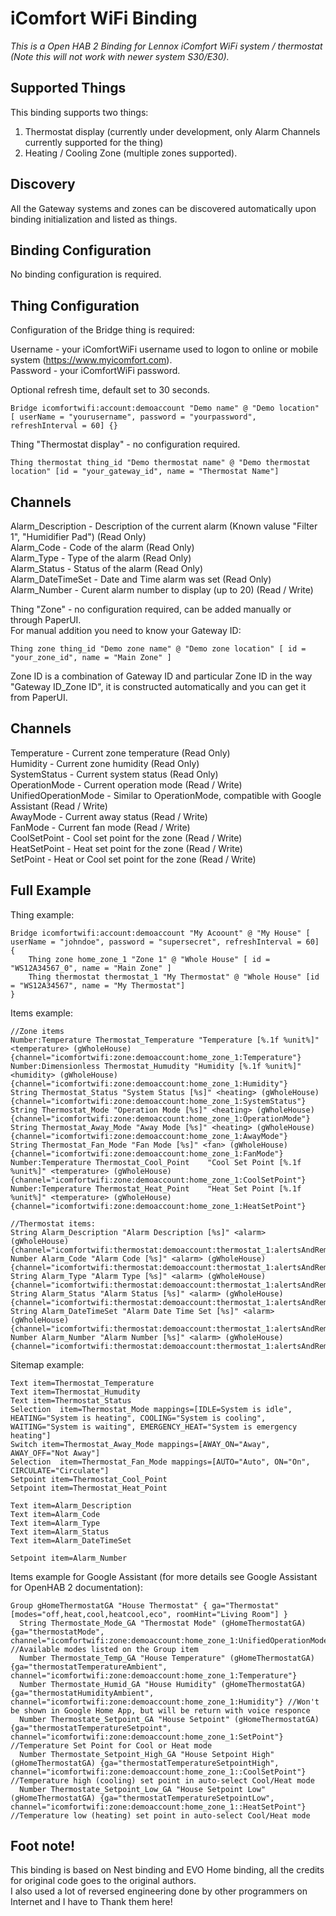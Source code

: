 # iComfort WiFi Binding

_This is a Open HAB 2 Binding for Lennox iComfort WiFi system / thermostat (Note this will not work with newer system S30/E30)._

## Supported Things

This binding supports two things:<br />
1. Thermostat display (currently under development, only Alarm Channels currently supported for the thing)<br />
2. Heating / Cooling Zone (multiple zones supported).


## Discovery

All the Gateway systems and zones can be discovered automatically upon binding initialization and listed as things.

## Binding Configuration

No binding configuration is required.

## Thing Configuration

Configuration of the Bridge thing is required:

Username - your iComfortWiFi username used to logon to online or mobile system (https://www.myicomfort.com).<br />
Password - your iComfortWiFi password.

Optional refresh time, default set to 30 seconds.

```
Bridge icomfortwifi:account:demoaccount "Demo name" @ "Demo location" [ userName = "yourusername", password = "yourpassword", refreshInterval = 60] {}
```

Thing "Thermostat display" - no configuration required.

```
Thing thermostat thing_id "Demo thermostat name" @ "Demo thermostat location" [id = "your_gateway_id", name = "Thermostat Name"]
```

## Channels

Alarm_Description - Description of the current alarm (Known valuse "Filter 1", "Humidifier Pad") (Read Only)<br />
Alarm_Code - Code of the alarm (Read Only)<br />
Alarm_Type - Type of the alarm (Read Only)<br />
Alarm_Status - Status of the alarm (Read Only)<br />
Alarm_DateTimeSet - Date and Time alarm was set (Read Only)<br />
Alarm_Number - Curent alarm number to display (up to 20) (Read / Write)<br />

Thing "Zone" - no configuration required, can be added manually or through PaperUI.<br />
For manual addition you need to know your Gateway ID:

```
Thing zone thing_id "Demo zone name" @ "Demo zone location" [ id = "your_zone_id", name = "Main Zone" ]
```

Zone ID is a combination of Gateway ID and particular Zone ID in the way "Gateway ID_Zone ID", it is constructed automatically and you can get it from PaperUI.

## Channels

Temperature - Current zone temperature (Read Only)<br />
Humidity - Current zone humidity (Read Only)<br />
SystemStatus - Current system status (Read Only)<br />
OperationMode - Current operation mode (Read / Write)<br />
UnifiedOperationMode - Similar to OperationMode, compatible with Google Assistant (Read / Write)<br />
AwayMode - Current away status (Read / Write)<br />
FanMode - Current fan mode (Read / Write)<br />
CoolSetPoint - Cool set point for the zone (Read / Write)<br />
HeatSetPoint - Heat set point for the zone (Read / Write)<br />
SetPoint - Heat or Cool set point for the zone (Read / Write)<br />


## Full Example

Thing example:

```
Bridge icomfortwifi:account:demoaccount "My Acoount" @ "My House" [ userName = "johndoe", password = "supersecret", refreshInterval = 60] {
    Thing zone home_zone_1 "Zone 1" @ "Whole House" [ id = "WS12A34567_0", name = "Main Zone" ]
    Thing thermostat thermostat_1 "My Thermostat" @ "Whole House" [id = "WS12A34567", name = "My Thermostat"]
}
```

Items example:

```
//Zone items
Number:Temperature Thermostat_Temperature "Temperature [%.1f %unit%]" <temperature> (gWholeHouse) {channel="icomfortwifi:zone:demoaccount:home_zone_1:Temperature"}
Number:Dimensionless Thermostat_Humudity "Humidity [%.1f %unit%]" <humidity> (gWholeHouse) {channel="icomfortwifi:zone:demoaccount:home_zone_1:Humidity"}
String Thermostat_Status "System Status [%s]" <heating> (gWholeHouse) {channel="icomfortwifi:zone:demoaccount:home_zone_1:SystemStatus"}
String Thermostat_Mode "Operation Mode [%s]" <heating> (gWholeHouse) {channel="icomfortwifi:zone:demoaccount:home_zone_1:OperationMode"}
String Thermostat_Away_Mode "Away Mode [%s]" <heating> (gWholeHouse) {channel="icomfortwifi:zone:demoaccount:home_zone_1:AwayMode"}
String Thermostat_Fan_Mode "Fan Mode [%s]" <fan> (gWholeHouse) {channel="icomfortwifi:zone:demoaccount:home_zone_1:FanMode"}
Number:Temperature Thermostat_Cool_Point    "Cool Set Point [%.1f %unit%]" <temperature> (gWholeHouse) {channel="icomfortwifi:zone:demoaccount:home_zone_1:CoolSetPoint"}
Number:Temperature Thermostat_Heat_Point    "Heat Set Point [%.1f %unit%]" <temperature> (gWholeHouse) {channel="icomfortwifi:zone:demoaccount:home_zone_1:HeatSetPoint"}
```

```
//Thermostat items:
String Alarm_Description "Alarm Description [%s]" <alarm> (gWholeHouse) {channel="icomfortwifi:thermostat:demoaccount:thermostat_1:alertsAndReminders#AlarmDescription"}
Number Alarm_Code "Alarm Code [%s]" <alarm> (gWholeHouse) {channel="icomfortwifi:thermostat:demoaccount:thermostat_1:alertsAndReminders#AlarmNbr"}
String Alarm_Type "Alarm Type [%s]" <alarm> (gWholeHouse) {channel="icomfortwifi:thermostat:demoaccount:thermostat_1:alertsAndReminders#AlarmType"}
String Alarm_Status "Alarm Status [%s]" <alarm> (gWholeHouse) {channel="icomfortwifi:thermostat:demoaccount:thermostat_1:alertsAndReminders#AlarmStatus"}
String Alarm_DateTimeSet "Alarm Date Time Set [%s]" <alarm> (gWholeHouse) {channel="icomfortwifi:thermostat:demoaccount:thermostat_1:alertsAndReminders#DateTimeSet"}
Number Alarm_Number "Alarm Number [%s]" <alarm> (gWholeHouse) {channel="icomfortwifi:thermostat:demoaccount:thermostat_1:alertsAndReminders#AlertNumber"}
```

Sitemap example:

```
Text item=Thermostat_Temperature
Text item=Thermostat_Humudity
Text item=Thermostat_Status
Selection  item=Thermostat_Mode mappings=[IDLE=System is idle", HEATING="System is heating", COOLING="System is cooling", WAITING="System is waiting", EMERGENCY_HEAT="System is emergency heating"]
Switch item=Thermostat_Away_Mode mappings=[AWAY_ON="Away", AWAY_OFF="Not Away"]
Selection  item=Thermostat_Fan_Mode mappings=[AUTO="Auto", ON="On", CIRCULATE="Circulate"]
Setpoint item=Thermostat_Cool_Point
Setpoint item=Thermostat_Heat_Point

Text item=Alarm_Description
Text item=Alarm_Code
Text item=Alarm_Type
Text item=Alarm_Status
Text item=Alarm_DateTimeSet

Setpoint item=Alarm_Number
```

Items example for Google Assistant (for more details see Google Assistant for OpenHAB 2 documentation):

```
Group gHomeThermostatGA "House Thermostat" { ga="Thermostat" [modes="off,heat,cool,heatcool,eco", roomHint="Living Room"] } 
  String Thermostate_Mode_GA "Thermostat Mode" (gHomeThermostatGA) {ga="thermostatMode", channel="icomfortwifi:zone:demoaccount:home_zone_1:UnifiedOperationMode"} //Available modes listed on the Group item
  Number Thermostate_Temp_GA "House Temperature" (gHomeThermostatGA) {ga="thermostatTemperatureAmbient", channel="icomfortwifi:zone:demoaccount:home_zone_1:Temperature"}
  Number Thermostate_Humid_GA "House Humidity" (gHomeThermostatGA) {ga="thermostatHumidityAmbient", channel="icomfortwifi:zone:demoaccount:home_zone_1:Humidity"} //Won't be shown in Google Home App, but will be return with voice responce
  Number Thermostate_Setpoint_GA "House Setpoint" (gHomeThermostatGA) {ga="thermostatTemperatureSetpoint", channel="icomfortwifi:zone:demoaccount:home_zone_1:SetPoint"} //Temperature Set Point for Cool or Heat mode  
  Number Thermostate_Setpoint_High_GA "House Setpoint High" (gHomeThermostatGA) {ga="thermostatTemperatureSetpointHigh", channel="icomfortwifi:zone:demoaccount:home_zone_1::CoolSetPoint"} //Temperature high (cooling) set point in auto-select Cool/Heat mode
  Number Thermostate_Setpoint_Low_GA "House Setpoint Low" (gHomeThermostatGA) {ga="thermostatTemperatureSetpointLow", channel="icomfortwifi:zone:demoaccount:home_zone_1::HeatSetPoint"} //Temperature low (heating) set point in auto-select Cool/Heat mode
```

## Foot note!

This binding is based on Nest binding and EVO Home binding, all the credits for original code goes to the original authors.<br />
I also used a lot of reversed engineering done by other programmers on Internet and I have to Thank them here!
